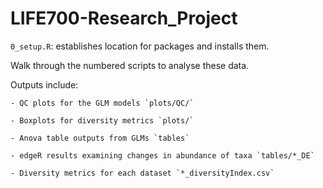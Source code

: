 # LIFE700-Research_Project
 
`0_setup.R`: establishes location for packages and installs them. 


Walk through the numbered scripts to analyse these data. 


Outputs include: 

    - QC plots for the GLM models `plots/QC/`

    - Boxplots for diversity metrics `plots/`
    
    - Anova table outputs from GLMs `tables`
    
    - edgeR results examining changes in abundance of taxa `tables/*_DE`
    
    - Diversity metrics for each dataset `*_diversityIndex.csv`
